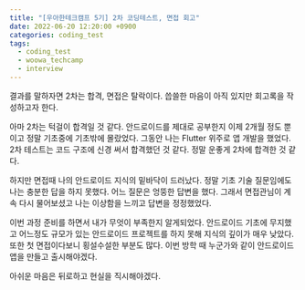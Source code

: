 ```yaml
---
title: "[우아한테크캠프 5기] 2차 코딩테스트, 면접 회고"
date: 2022-06-20 12:20:00 +0900
categories: coding_test
tags:
  - coding_test
  - woowa_techcamp
  - interview
---
```


결과를 말하자면 2차는 합격, 면접은 탈락이다. 씁쓸한 마음이 아직 있지만 회고록을 작성하고자 한다.

아마 2차는 턱걸이 합격일 것 같다. 안드로이드를 제대로 공부한지 이제 2개월 정도 뿐이고 정말 기초중에 기초밖에 몰랐었다. 그동안 나는 Flutter 위주로 앱 개발을 했었다. 2차 테스트는 코드 구조에 신경 써서 합격했던 것 같다. 정말 운좋게 2차에 합격한 것 같다.

하지만 면접때 나의 안드로이드 지식의 밑바닥이 드러났다. 정말 기초 기술 질문임에도 나는 충분한 답을 하지 못했다. 어느 질문은 엉뚱한 답변을 했다. 그래서 면접관님이 계속 다시 물어보셨고 나는 이상함을 느끼고 답변을 정정했었다.

이번 과정 준비를 하면서 내가 무엇이 부족한지 알게되었다. 안드로이드 기초에 무지했고 어느정도 규모가 있는 안드로이드 프로젝트를 하지 못해 지식의 깊이가 매우 낮았다. 또한 첫 면접이다보니 횡설수설한 부분도 많다. 이번 방학 때 누군가와 같이 안드로이드 앱을 만들고 출시해야겠다.

아쉬운 마음은 뒤로하고 현실을 직시해야겠다.
